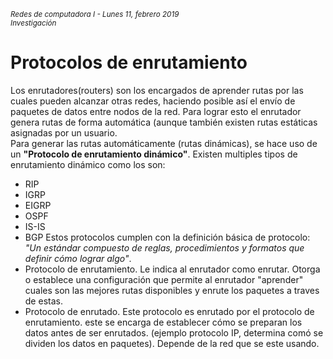 <small>*Redes de computadora I - Lunes 11, febrero 2019  
Investigación*</small>

# Protocolos de enrutamiento
Los enrutadores(routers) son los encargados de aprender rutas por las cuales pueden alcanzar otras redes, haciendo posible así el envío de paquetes de datos entre nodos de la red. Para lograr esto el enrutador genera rutas de forma automática (aunque también existen rutas estáticas asignadas por un usuario.  
Para generar las rutas automáticamente (rutas dinámicas), se hace uso de un **"Protocolo de enrutamiento dinámico"**.
Existen multiples tipos de enrutamiento dinámico como los son:
- RIP
- IGRP
- EIGRP
- OSPF
- IS-IS
- BGP
Estos protocolos cumplen con la definición básica de protocolo: *"Un estándar compuesto de reglas, procedimientos y formatos que definir cómo lograr algo"*.
- Protocolo de enrutamiento. Le indica al enrutador como enrutar. Otorga o establece una configuración que permite al enrutador "aprender" cuales son las mejores rutas disponibles y enrute los paquetes a traves de estas.
- Protocolo de enrutado. Este protocolo es enrutado por el protocolo de enrutamiento. este se encarga de establecer cómo se preparan los datos antes de ser enrutados. (ejemplo protocolo IP, determina comó se dividen los datos en paquetes). Depende de la red que se este usando.
